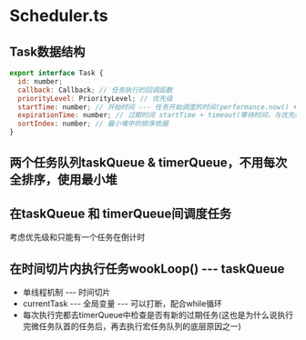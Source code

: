 # Scheduler.ts
## Task数据结构
```js
export interface Task {
  id: number;
  callback: Callback; // 任务执行的回调函数
  priorityLevel: PriorityLevel; // 优先级
  startTime: number; // 开始时间 --- 任务开始调度的时间(performance.now() + delay?)
  expirationTime: number; // 过期时间 startTime + timeout(等待时间，与优先级相关)
  sortIndex: number; // 最小堆中的排序依据
}
```
## 两个任务队列taskQueue & timerQueue，不用每次全排序，使用最小堆
## 在taskQueue 和 timerQueue间调度任务
考虑优先级和只能有一个任务在倒计时
## 在时间切片内执行任务wookLoop() --- taskQueue
+ 单线程机制 --- 时间切片
+ currentTask --- 全局变量 --- 可以打断，配合while循环
+ 每次执行完都去timerQueue中检查是否有新的过期任务(这也是为什么说执行完微任务队首的任务后，再去执行宏任务队列的底层原因之一)